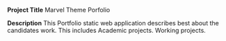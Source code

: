**Project Title**
Marvel Theme Porfolio

**Description**
This Portfolio static web application describes best about the candidates work. This includes Academic projects. Working projects.



